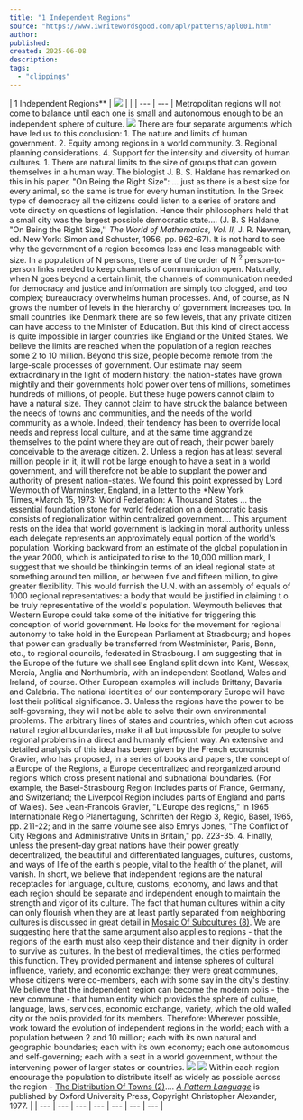 ```yaml
---
title: "1 Independent Regions"
source: "https://www.iwritewordsgood.com/apl/patterns/apl001.htm"
author:
published:
created: 2025-06-08
description:
tags:
  - "clippings"
---
```

| 1 Independent Regions\*\*  \| ![](https://www.iwritewordsgood.com/apl/images/001photo.jpg) \|  \| \| --- \| --- \|  Metropolitan regions will not come to balance until each one is small and autonomous enough to be an independent sphere of culture.  ![](https://www.iwritewordsgood.com/apl/images/threedots.gif)  There are four separate arguments which have led us to this conclusion: 1. The nature and limits of human government. 2. Equity among regions in a world community. 3. Regional planning considerations. 4. Support for the intensity and diversity of human cultures.  1\. There are natural limits to the size of groups that can govern themselves in a human way. The biologist J. B. S. Haldane has remarked on this in his paper, "On Being the Right Size":  ... just as there is a best size for every animal, so the same is true for every human institution. In the Greek type of democracy all the citizens could listen to a series of orators and vote directly on questions of legislation. Hence their philosophers held that a small city was the largest possible democratic state.... (J. B. S Haldane, "On Being the Right Size,'' *The World of Mathematics, Vol. II,* J. R. Newman, ed. New York: Simon and Schuster, 1956, pp. 962-67).  It is not hard to see why the government of a region becomes less and less manageable with size. In a population of N persons, there are of the order of N <sup>2</sup> person-to-person links needed to keep channels of communication open. Naturally, when N goes beyond a certain limit, the channels of communication needed for democracy and justice and information are simply too clogged, and too complex; bureaucracy overwhelms human processes.  And, of course, as N grows the number of levels in the hierarchy of government increases too. In small countries like Denmark there are so few levels, that any private citizen can have access to the Minister of Education. But this kind of direct access is quite impossible in larger countries like England or the United States.  We believe the limits are reached when the population of a region reaches some 2 to 10 million. Beyond this size, people become remote from the large-scale processes of government. Our estimate may seem extraordinary in the light of modern history: the nation-states have grown mightily and their governments hold power over tens of millions, sometimes hundreds of millions, of people. But these huge powers cannot claim to have a natural size. They cannot claim to have struck the balance between the needs of towns and communities, and the needs of the world community as a whole. Indeed, their tendency has been to override local needs and repress local culture, and at the same time aggrandize themselves to the point where they are out of reach, their power barely conceivable to the average citizen.  2\. Unless a region has at least several million people in it, it will not be large enough to have a seat in a world government, and will therefore not be able to supplant the power and authority of present nation-states.  We found this point expressed by Lord Weymouth of Warminster, England, in a letter to the *New York Times,*March 15, 1973:  World Federation: A Thousand States  ... the essential foundation stone for world federation on a democratic basis consists of regionalization within centralized government.... This argument rests on the idea that world government is lacking in moral authority unless each delegate represents an approximately equal portion of the world's population. Working backward from an estimate of the global population in the year 2000, which is anticipated to rise to the 10,000 million mark, I suggest that we should be thinking:in terms of an ideal regional state at something around ten million, or between five and fifteen million, to give greater flexibility. This would furnish the U.N. with an assembly of equals of 1000 regional representatives: a body that would be justified in claiming t o be truly representative of the world's population.  Weymouth believes that Western Europe could take some of the initiative for triggering this conception of world government. He looks for the movement for regional autonomy to take hold in the European Parliament at Strasbourg; and hopes that power can gradually be transferred from Westminister, Paris, Bonn, etc., to regional councils, federated in Strasbourg.  I am suggesting that in the Europe of the future we shall see England split down into Kent, Wessex, Mercia, Anglia and Northumbria, with an independent Scotland, Wales and Ireland, of course. Other European examples will include Brittany, Bavaria and Calabria. The national identities of our contemporary Europe will have lost their political significance.  3\. Unless the regions have the power to be self-governing, they will not be able to solve their own environmental problems. The arbitrary lines of states and countries, which often cut across natural regional boundaries, make it all but impossible for people to solve regional problems in a direct and humanly efficient way.  An extensive and detailed analysis of this idea has been given by the French economist Gravier, who has proposed, in a series of books and papers, the concept of a Europe of the Regions, a Europe decentralized and reorganized around regions which cross present national and subnational boundaries. (For example, the Basel-Strasbourg Region includes parts of France, Germany, and Switzerland; the Liverpool Region includes parts of England and parts of Wales). See Jean-Francois Gravier, "L'Europe des regions," in 1965 Internationale Regio Planertagung, Schriften der Regio 3, Regio, Basel, 1965, pp. 211-22; and in the same volume see also Emrys Jones, "The Conflict of City Regions and Administrative Units in Britain," pp. 223-35.  4\. Finally, unless the present-day great nations have their power greatly decentralized, the beautiful and differentiated languages, cultures, customs, and ways of life of the earth's people, vital to the health of the planet, will vanish. In short, we believe that independent regions are the natural receptacles for language, culture, customs, economy, and laws and that each region should be separate and independent enough to maintain the strength and vigor of its culture.  The fact that human cultures within a city can only flourish when they are at least partly separated from neighboring cultures is discussed in great detail in [Mosaic Of Subcultures (8)](https://www.iwritewordsgood.com/apl/patterns/apl008.htm). We are suggesting here that the same argument also applies to regions - that the regions of the earth must also keep their distance and their dignity in order to survive as cultures.  In the best of medieval times, the cities performed this function. They provided permanent and intense spheres of cultural influence, variety, and economic exchange; they were great communes, whose citizens were co-members, each with some say in the city's destiny. We believe that the independent region can become the modern polis - the new commune - that human entity which provides the sphere of culture, language, laws, services, economic exchange, variety, which the old walled city or the polis provided for its members.  Therefore:  Wherever possible, work toward the evolution of independent regions in the worId; each with a population between 2 and 10 million; each with its own natural and geographic boundaries; each with its own economy; each one autonomous and self-governing; each with a seat in a world government, without the intervening power of larger states or countries.  ![](https://www.iwritewordsgood.com/apl/images/001diagram.gif)  ![](https://www.iwritewordsgood.com/apl/images/threedots.gif)  Within each region encourage the population to distribute itself as widely as possible across the region - [The Distribution Of Towns (2)](https://www.iwritewordsgood.com/apl/patterns/apl002.htm)....      *[A Pattern Language](http://www.amazon.com/exec/obidos/ASIN/0195019199/qid=1013358264/sr=8-1/ref=sr_8_3_1/103-3258309-9162211)* is published by Oxford University Press, Copyright Christopher Alexander, 1977. |
| --- | --- | --- | --- | --- | --- | --- |
